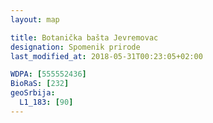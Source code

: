 ```yaml
---
layout: map

title: Botanička bašta Jevremovac
designation: Spomenik prirode
last_modified_at: 2018-05-31T00:23:05+02:00

WDPA: [555552436]
BioRaS: [232]
geoSrbija:
  L1_183: [90]
---
```


